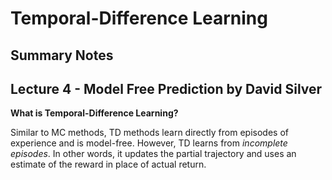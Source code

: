 # Temporal-Difference Learning
## Summary Notes

## Lecture 4 - Model Free Prediction by David Silver 

**What is Temporal-Difference Learning?**

Similar to MC methods, TD methods learn directly from episodes of experience and is model-free. However, TD learns from *incomplete episodes*. In other words, it updates the partial trajectory and uses an estimate of the reward in place of actual return.  
